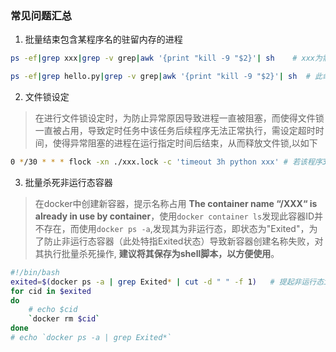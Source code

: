 ### 常见问题汇总

1. 批量结束包含某程序名的驻留内存的进程
```sh
ps -ef|grep xxx|grep -v grep|awk '{print "kill -9 "$2}'| sh    # xxx为需要终止的进程名称， 建议先使用 ps -ef | grep xxx 查看输出进程是否为自己需要结束的进程

ps -ef|grep hello.py|grep -v grep|awk '{print "kill -9 "$2}'| sh  # 此命令作用则为批量结束主存中所有正运行的包含hello.py字串的进程

```

2. 文件锁设定

>在进行文件锁设定时，为防止异常原因导致进程一直被阻塞，而使得文件锁一直被占用，导致定时任务中该任务后续程序无法正常执行，需设定超时时间，使得异常阻塞的进程在运行指定时间后结束，从而释放文件锁,以如下

```sh
0 */30 * * * flock -xn ./xxx.lock -c 'timeout 3h python xxx' # 若该程序3h仍然未运行结束，则认为其存在错误，使其结束运行。
```

3. 批量杀死非运行态容器

> 在docker中创建新容器，提示名称占用 **The container name “/XXX“ is already in use by container**，使用`docker container ls`发现此容器ID并不存在，而使用`docker ps -a`,发现其为非运行态，即状态为"Exited"，为了防止非运行态容器（此处特指Exited状态）导致新容器创建名称失败，对其执行批量杀死操作, **建议将其保存为shell脚本，以方便使用**。
```sh
#!/bin/bash
exited=$(docker ps -a | grep Exited* | cut -d " " -f 1)   # 提起非运行态id
for cid in $exited
do
    # echo $cid
    `docker rm $cid`
done
# echo `docker ps -a | grep Exited*`
```